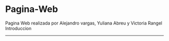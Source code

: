 # Pagina-Web
Pagina Web realizada por Alejandro vargas, Yuliana Abreu y Victoria Rangel 
Introduccion 
-- --

